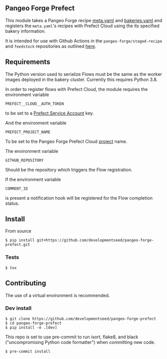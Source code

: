 ## Pangeo Forge Prefect
This module takes a Pangeo Forge recipe [meta.yaml](https://github.com/pangeo-forge/roadmap/blob/master/doc/adr/0002-use-meta-yaml-to-track-feedstock-metadata.md) and [bakeries.yaml](https://github.com/pangeo-forge/roadmap/blob/master/doc/adr/0004-use-yaml-file-for-bakery-database.md) and registers the `meta.yaml`'s recipes with Prefect Cloud using the its specified bakery information.

It is intended for use with Github Actions in the `pangeo-forge/staged-recipe` and `feedstock` repositories as outlined [here](https://github.com/pangeo-forge/roadmap/blob/master/doc/adr/0001-github-workflows.md).

## Requirements
The Python version used to serialize Flows must be the same as the worker images deployed in the bakery cluster.  Currently this requires Python 3.8.

In order to register flows with Prefect Cloud, the module requires the environment variable
```
PREFECT__CLOUD__AUTH_TOKEN
```
to be set to a [Prefect Service Account](https://docs.prefect.io/orchestration/concepts/tokens.html#service-account) key.

And the environment variable
```
PREFECT_PROJECT_NAME
```
To be set to the Pangeo Forge Prefect Cloud [project](https://docs.prefect.io/orchestration/concepts/projects.html#projects) name.

The environment variable
```
GITHUB_REPOSITORY
```
Should be the repository which triggers the Flow registration.

If the environment variable
```
COMMENT_ID
```
is present a notification hook will be registered for the Flow completion status.


## Install
From source
```
$ pip install git+https://github.com/developmentseed/pangeo-forge-prefect.git
```

### Tests
```
$ tox
```

## Contributing
The use of a virtual environment is recommended.

### Dev install
```
$ git clone https://github.com/developmentseed/pangeo-forge-prefect
$ cd pangeo-forge-prefect
$ pip install -e .[dev]
```

This repo is set to use pre-commit to run isort, flake8, and black ("uncompromising Python code formatter") when committing new code.
```
$ pre-commit install
```
